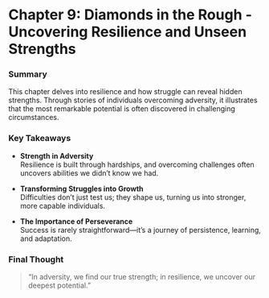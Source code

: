 # Chapter 9: Diamonds in the Rough - Uncovering Resilience and Unseen Strengths

### Summary

This chapter delves into resilience and how struggle can reveal hidden strengths. Through stories of individuals overcoming adversity, it illustrates that the most remarkable potential is often discovered in challenging circumstances.

### Key Takeaways

- **Strength in Adversity**  
  Resilience is built through hardships, and overcoming challenges often uncovers abilities we didn’t know we had.

- **Transforming Struggles into Growth**  
  Difficulties don’t just test us; they shape us, turning us into stronger, more capable individuals.

- **The Importance of Perseverance**  
  Success is rarely straightforward—it’s a journey of persistence, learning, and adaptation.

### Final Thought

> “In adversity, we find our true strength; in resilience, we uncover our deepest potential.”

